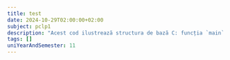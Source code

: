 ```yaml
---
title: test
date: 2024-10-29T02:00:00+02:00
subject: pclp1
description: "Acest cod ilustrează structura de bază C: funcția `main` ca punct de intrare, includerea `stdio.h` pentru `printf` și afișarea textului în consolă, plus convenția de returnare a valorii 0 pentru succes."
tags: []
uniYearAndSemester: 11
---
```


